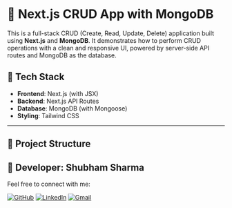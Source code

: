 # 🧾 Next.js CRUD App with MongoDB

This is a full-stack CRUD (Create, Read, Update, Delete) application built using **Next.js** and **MongoDB**. It demonstrates how to perform CRUD operations with a clean and responsive UI, powered by server-side API routes and MongoDB as the database.

## 🚀 Tech Stack


- **Frontend**: Next.js (with JSX)
- **Backend**: Next.js API Routes
- **Database**: MongoDB (with Mongoose)
- **Styling**: Tailwind CSS 

---

## 📂 Project Structure













## 👤 Developer: Shubham Sharma

Feel free to connect with me:

[![GitHub](https://img.shields.io/badge/GitHub-181717?style=for-the-badge&logo=github&logoColor=white)](https://github.com/Shubhamsharma2002)  [![LinkedIn](https://img.shields.io/badge/LinkedIn-0A66C2?style=for-the-badge&logo=linkedin&logoColor=white)](https://www.linkedin.com/in/shubhamsharma2026/)   [![Gmail](https://img.shields.io/badge/Gmail-D14836?style=for-the-badge&logo=gmail&logoColor=white)](mailto:shubhamjii2002@gmail.com)

